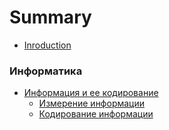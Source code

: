 # Summary

- [Inroduction](/README.md)

### Информатика

- [Информация и ее кодирование](computer-sience/README.md)
    - [Измерение информации](computer-sience/README.md#measurement)
    - [Кодирование информации](computer-sience/README.md#information_code)
    